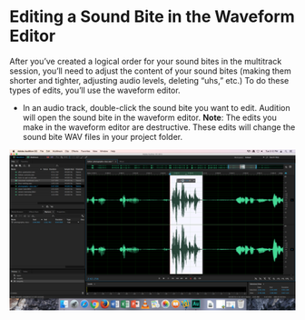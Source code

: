 # Editing a Sound Bite in the Waveform Editor

After you’ve created a logical order for your sound bites in the multitrack session, you’ll need to adjust the content of your sound bites \(making them shorter and tighter, adjusting audio levels, deleting “uhs,” etc.\) To do these types of edits, you’ll use the waveform editor.

* In an audio track, double-click the sound bite you want to edit. Audition will open the sound bite in the waveform editor. **Note**: The edits you make in the waveform editor are destructive. These edits will change the sound bite WAV files in your project folder.

![Editing a sound bite in the Waveform editor.](../.gitbook/assets/editing-in-the-waveform-editor-alt.png)

